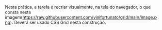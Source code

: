 Nesta prática, a tarefa é recriar visualmente, na tela do navegador, o que consta nesta imagem(https://raw.githubusercontent.com/vinifortunato/grid/main/image.png). Deverá ser usado CSS Grid nesta construção.